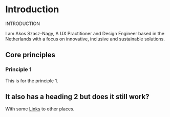 <h1 class="sr-only"> Introduction </h1>

<div class="introduction">

<bb-tags>

INTRODUCTION

</bb-tags>

<bb-intro>

I am Akos Szasz-Nagy, A UX Practitioner and Design Engineer based in the Netherlands with a focus on innovative, inclusive and sustainable solutions.

</bb-intro>

</div>

## Core principles

### Principle 1
This is for the principle 1.



## It also has a heading 2 but does it still work?

With some [Links][Urls.OTHER_SITE] to other places.

[Urls.OTHER_SITE]: /examples/some-code.html
